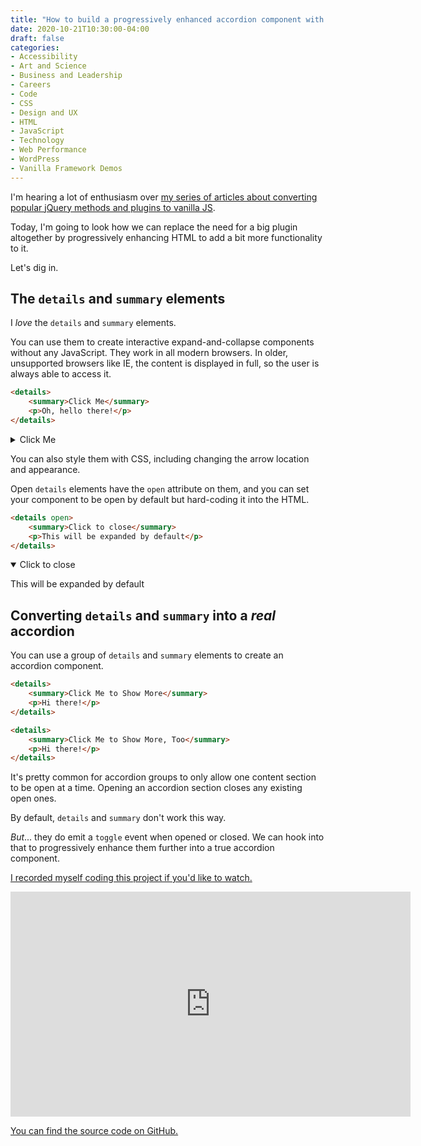 ```yaml
---
title: "How to build a progressively enhanced accordion component with vanilla JS"
date: 2020-10-21T10:30:00-04:00
draft: false
categories:
- Accessibility
- Art and Science
- Business and Leadership
- Careers
- Code
- CSS
- Design and UX
- HTML
- JavaScript
- Technology
- Web Performance
- WordPress
- Vanilla Framework Demos
---
```


I'm hearing a lot of enthusiasm over [my series of articles about converting popular jQuery methods and plugins to vanilla JS](/series/converting-jquery-to-vanilla-js/).

Today, I'm going to look how we can replace the need for a big plugin altogether by progressively enhancing HTML to add a bit more functionality to it.

Let's dig in.

## The `details` and `summary` elements

I *love* the `details` and `summary` elements.

You can use them to create interactive expand-and-collapse components without any JavaScript. They work in all modern browsers. In older, unsupported browsers like IE, the content is displayed in full, so the user is always able to access it.

```html
<details>
	<summary>Click Me</summary>
	<p>Oh, hello there!</p>
</details>
```

<details>
	<summary>Click Me</summary>
	<p>Oh, hello there!</p>
</details>

You can also style them with CSS, including changing the arrow location and appearance.

Open `details` elements have the `open` attribute on them, and you can set your component to be open by default but hard-coding it into the HTML.

```html
<details open>
	<summary>Click to close</summary>
	<p>This will be expanded by default</p>
</details>
```

<details open>
	<summary>Click to close</summary>
	<p>This will be expanded by default</p>
</details>

## Converting `details` and `summary` into a *real* accordion

You can use a group of `details` and `summary` elements to create an accordion component.

```html
<details>
	<summary>Click Me to Show More</summary>
	<p>Hi there!</p>
</details>

<details>
	<summary>Click Me to Show More, Too</summary>
	<p>Hi there!</p>
</details>
```

It's pretty common for accordion groups to only allow one content section to be open at a time. Opening an accordion section closes any existing open ones.

By default, `details` and `summary` don't work this way.

*But*... they do emit a `toggle` event when opened or closed. We can hook into that to progressively enhance them further into a true accordion component.

[I recorded myself coding this project if you'd like to watch.](https://vimeo.com/470356970)

<div class="fluid-vids"><iframe src="https://player.vimeo.com/video/470356970?color=0088cc&title=0&byline=0&portrait=0" width="640" height="360" frameborder="0" allow="autoplay; fullscreen" allowfullscreen></iframe></div>

[You can find the source code on GitHub.](https://gist.github.com/cferdinandi/490f1f42c77d4bc97442bda4013b396a)